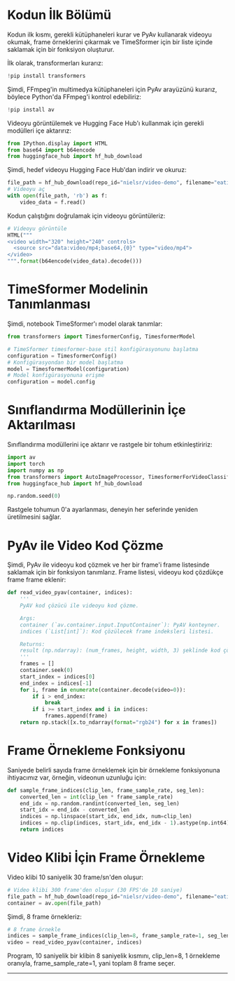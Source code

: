 # Kodun İlk Bölümü

Kodun ilk kısmı, gerekli kütüphaneleri kurar ve PyAv kullanarak videoyu okumak, frame örneklerini çıkarmak ve TimeSformer için bir liste içinde saklamak için bir fonksiyon oluşturur.

İlk olarak, transformerları kurarız: 
```python
!pip install transformers
```
Şimdi, FFmpeg'in multimedya kütüphaneleri için PyAv arayüzünü kurarız, böylece Python'da FFmpeg'i kontrol edebiliriz: 
```python
!pip install av
```
Videoyu görüntülemek ve Hugging Face Hub'ı kullanmak için gerekli modülleri içe aktarırız: 
```python
from IPython.display import HTML
from base64 import b64encode
from huggingface_hub import hf_hub_download
```
Şimdi, hedef videoyu Hugging Face Hub'dan indirir ve okuruz: 
```python
file_path = hf_hub_download(repo_id="nielsr/video-demo", filename="eating_spaghetti.mp4", repo_type="dataset")
# Videoyu aç
with open(file_path, 'rb') as f:
    video_data = f.read()
```
Kodun çalıştığını doğrulamak için videoyu görüntüleriz: 
```python
# Videoyu görüntüle
HTML("""
<video width="320" height="240" controls>
  <source src="data:video/mp4;base64,{0}" type="video/mp4">
</video>
""".format(b64encode(video_data).decode()))
```

# TimeSformer Modelinin Tanımlanması

Şimdi, notebook TimeSformer'ı model olarak tanımlar: 
```python
from transformers import TimesformerConfig, TimesformerModel

# TimeSformer timesformer-base stil konfigürasyonunu başlatma
configuration = TimesformerConfig()
# Konfigürasyondan bir model başlatma
model = TimesformerModel(configuration)
# Model konfigürasyonuna erişme
configuration = model.config
```

# Sınıflandırma Modüllerinin İçe Aktarılması

Sınıflandırma modüllerini içe aktarır ve rastgele bir tohum etkinleştiririz: 
```python
import av
import torch
import numpy as np
from transformers import AutoImageProcessor, TimesformerForVideoClassification
from huggingface_hub import hf_hub_download

np.random.seed(0)
```
Rastgele tohumun 0'a ayarlanması, deneyin her seferinde yeniden üretilmesini sağlar.

# PyAv ile Video Kod Çözme

Şimdi, PyAv ile videoyu kod çözmek ve her bir frame'i frame listesinde saklamak için bir fonksiyon tanımlarız. Frame listesi, videoyu kod çözdükçe frame frame eklenir: 
```python
def read_video_pyav(container, indices):
    '''
    PyAV kod çözücü ile videoyu kod çözme.

    Args:
    container (`av.container.input.InputContainer`): PyAV konteyner.
    indices (`List[int]`): Kod çözülecek frame indeksleri listesi.

    Returns:
    result (np.ndarray): (num_frames, height, width, 3) şeklinde kod çözülmüş frame'lerin np dizisi.
    '''
    frames = []
    container.seek(0)
    start_index = indices[0]
    end_index = indices[-1]
    for i, frame in enumerate(container.decode(video=0)):
        if i > end_index:
            break
        if i >= start_index and i in indices:
            frames.append(frame)
    return np.stack([x.to_ndarray(format="rgb24") for x in frames])
```

# Frame Örnekleme Fonksiyonu

Saniyede belirli sayıda frame örneklemek için bir örnekleme fonksiyonuna ihtiyacımız var, örneğin, videonun uzunluğu için: 
```python
def sample_frame_indices(clip_len, frame_sample_rate, seg_len):
    converted_len = int(clip_len * frame_sample_rate)
    end_idx = np.random.randint(converted_len, seg_len)
    start_idx = end_idx - converted_len
    indices = np.linspace(start_idx, end_idx, num=clip_len)
    indices = np.clip(indices, start_idx, end_idx - 1).astype(np.int64)
    return indices
```

# Video Klibi İçin Frame Örnekleme

Video klibi 10 saniyelik 30 frame/sn'den oluşur: 
```python
# Video klibi 300 frame'den oluşur (30 FPS'de 10 saniye)
file_path = hf_hub_download(repo_id="nielsr/video-demo", filename="eating_spaghetti.mp4", repo_type="dataset")
container = av.open(file_path)
```
Şimdi, 8 frame örnekleriz: 
```python
# 8 frame örnekle
indices = sample_frame_indices(clip_len=8, frame_sample_rate=1, seg_len=container.streams.video[0].frames)
video = read_video_pyav(container, indices)
```
Program, 10 saniyelik bir klibin 8 saniyelik kısmını, clip_len=8, 1 örnekleme oranıyla, frame_sample_rate=1, yani toplam 8 frame seçer.

---

